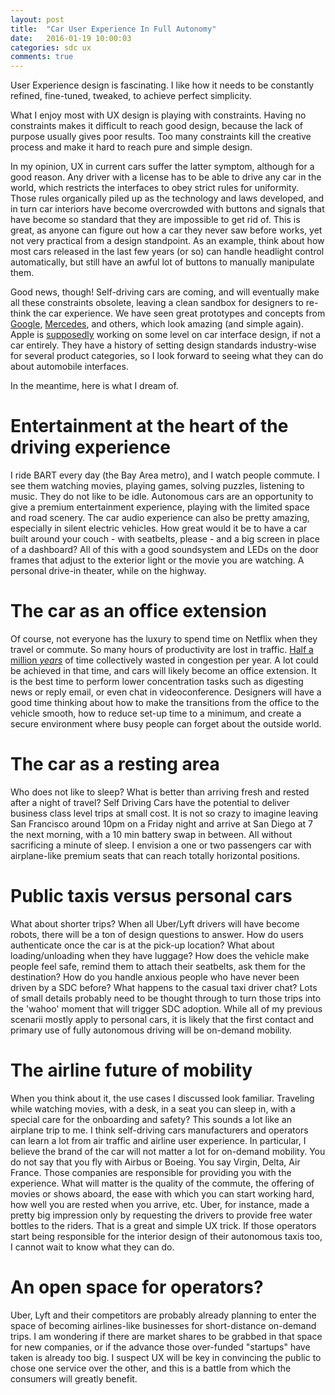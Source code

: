 ```yaml
---
layout: post
title:  "Car User Experience In Full Autonomy"
date:   2016-01-19 10:00:03
categories: sdc ux
comments: true
---
```


User Experience design is fascinating. I like how it needs to be constantly refined, fine-tuned, tweaked, to achieve perfect simplicity.

What I enjoy most with UX design is playing with constraints. Having no constraints makes it difficult to reach good design, because the lack of purpose usually gives poor results. Too many constraints kill the creative process and make it hard to reach pure and simple design.

In my opinion, UX in current cars suffer the latter symptom, although for a good reason. Any driver with a license has to be able to drive any car in the world, which restricts the interfaces to obey strict rules for uniformity. Those rules organically piled up as the technology and laws developed, and in turn car interiors have become overcrowded with buttons and signals that have become so standard that they are impossible to get rid of. This is great, as anyone can figure out how a car they never saw before works, yet not very practical from a design standpoint. As an example, think about how most cars released in the last few years (or so) can handle headlight control automatically, but still have an awful lot of buttons to manually manipulate them.

Good news, though! Self-driving cars are coming, and will eventually make all these constraints obsolete, leaving a clean sandbox for designers to re-think the car experience. We have seen great prototypes and concepts from [Google][google-car], [Mercedes][mercedes], and others, which look amazing (and simple again). Apple is [supposedly][apple] working on some level on car interface design, if not a car entirely. They have a history of setting design standards industry-wise for several product categories, so I look forward to seeing what they can do about automobile interfaces.

In the meantime, here is what I dream of.

# Entertainment at the heart of the driving experience
I ride BART every day (the Bay Area metro), and I watch people commute. I see them watching movies, playing games, solving puzzles, listening to music. They do not like to be idle. Autonomous cars are an opportunity to give a premium entertainment experience, playing with the limited space and road scenery. The car audio experience can also be pretty amazing, especially in silent electric vehicles. How great would it be to have a car built around your couch - with seatbelts, please - and a big screen in place of a dashboard? All of this with a good soundsystem and LEDs on the door frames that adjust to the exterior light or the movie you are watching. A personal drive-in theater, while on the highway.

# The car as an office extension
Of course, not everyone has the luxury to spend time on Netflix when they travel or commute. So many hours of productivity are lost in traffic. [Half a million *years*][time-congestion] of time collectively wasted in congestion per year. A lot could be achieved in that time, and cars will likely become an office extension. It is the best time to perform lower concentration tasks such as digesting news or reply email, or even chat in videoconference. Designers will have a good time thinking about how to make the transitions from the office to the vehicle smooth, how to reduce set-up time to a minimum, and create a secure environment where busy people can forget about the outside world.

# The car as a resting area
Who does not like to sleep? What is better than arriving fresh and rested after a night of travel? Self Driving Cars have the potential to deliver business class level trips at small cost. It is not so crazy to imagine leaving San Francisco around 10pm on a Friday night and arrive at San Diego at 7 the next morning, with a 10 min battery swap in between. All without sacrificing a minute of sleep. I envision a one or two passengers car with airplane-like premium seats that can reach totally horizontal positions.

# Public taxis versus personal cars
What about shorter trips? When all Uber/Lyft drivers will have become robots, there will be a ton of design questions to answer. How do users authenticate once the car is at the pick-up location? What about loading/unloading when they have luggage? How does the vehicle make people feel safe, remind them to attach their seatbelts, ask them for the destination? How do you handle anxious people who have never been driven by a SDC before? What happens to the casual taxi driver chat? Lots of small details probably need to be thought through to turn those trips into the 'wahoo' moment that will trigger SDC adoption. While all of my previous scenarii mostly apply to personal cars, it is likely that the first contact and primary use of fully autonomous driving will be on-demand mobility.

# The airline future of mobility
When you think about it, the use cases I discussed look familiar. Traveling while watching movies, with a desk, in a seat you can sleep in, with a special care for the onboarding and safety? This sounds a lot like an airplane trip to me.
I think self-driving cars manufacturers and operators can learn a lot from air traffic and airline user experience. In particular, I believe the brand of the car will not matter a lot for on-demand mobility. You do not say that you fly with Airbus or Boeing. You say Virgin, Delta, Air France. Those companies are responsible for providing you with the experience. What will matter is the quality of the commute, the offering of movies or shows aboard, the ease with which you can start working hard, how well you are rested when you arrive, etc. Uber, for instance, made a pretty big impression only by requesting the drivers to provide free water bottles to the riders. That is a great and simple UX trick. If those operators start being responsible for the interior design of their autonomous taxis too, I cannot wait to know what they can do.

# An open space for operators?
Uber, Lyft and their competitors are probably already planning to enter the space of becoming airlines-like businesses for short-distance on-demand trips. I am wondering if there are market shares to be grabbed in that space for new companies, or if the advance those over-funded "startups" have taken is already too big. I suspect UX will be key in convincing the public to chose one service over the other, and this is a battle from which the consumers will greatly benefit.


[time-congestion]: http://content.time.com/time/nation/article/0,8599,1909417,00.html
[google-car]: http://roa.h-cdn.co/assets/15/06/980x490/landscape_nrm_1423270809-goog_sdc_1.jpg
[mercedes]: https://www.mercedes-benz.com/wp-content/uploads/sites/3/2015/01/04-research-vehicle-F-015-Luxury-in-Motion-Mercedes-Benz-680x379-DE.jpg
[apple]: http://appleinsider.com/articles/15/11/09/shadowy-group-linked-to-apples-project-titan-spotted-at-auto-industry-conference

